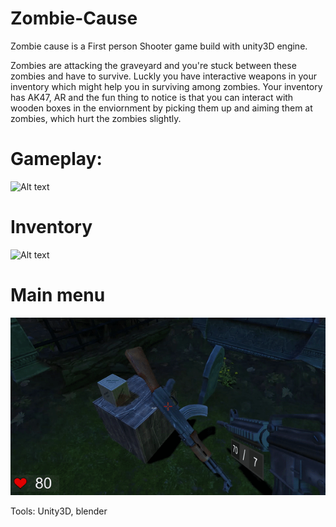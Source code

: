 # Zombie-Cause
Zombie cause is a First person Shooter game build with unity3D engine.

Zombies are attacking the graveyard and you're stuck between these zombies and have to survive. Luckly you have interactive weapons in your inventory which might help you in surviving among zombies. Your inventory has AK47, AR and the fun thing to notice is that you can interact with wooden boxes in the enviornment by picking them up and aiming them at zombies, which hurt the zombies slightly.

# Gameplay:

![Alt text](gifs/Gameplay.gif=centerme)

# Inventory

![Alt text](gifs/gameover.gif)

# Main menu

![Alt text](gifs/Weapon.gif)

Tools: Unity3D, blender  
